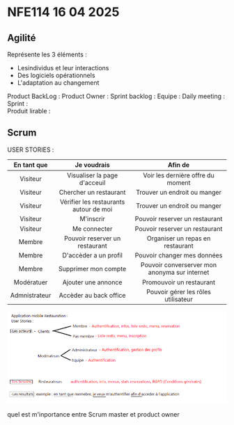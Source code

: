 # NFE114 16 04 2025

## Agilité 

Représente les 3 éléments :

- Lesindividus et leur interactions
- Des logiciels opérationnels
- L'adaptation au changement

Product BackLog : 
Product Owner :
Sprint backlog :
Equipe :
Daily meeting :
Sprint :  
Produit lirable :

## Scrum 

USER STORIES :

| En tant que | Je voudrais | Afin de |
| :---------------: |:---------------:| :-----:|
| Visiteur | Visualiser la page d'acceuil | Voir les dernière offre du moment  |
| Visiteur | Chercher un restaurant | Trouver un endroit ou manger |
| Visiteur | Vérifier les restaurants autour de moi | Trouver un endroit ou manger |
| Visiteur | M'inscrir | Pouvoir reserver un restaurant |
| Visiteur | Me connecter | Pouvoir reserver un restaurant |
| Membre | Pouvoir reserver un restaurant | Organiser un repas en restaurant |
| Membre | D'accèder a un profil | Pouvoir changer mes données |
| Membre | Supprimer mon compte | Pouvoir converserver mon anonyma sur internet |
| Modératuer | Ajouter une annonce | Promouvoir un restaurant |
| Admnistrateur | Accèder au back office | Pouvoir gérer les rôles utilisateur |

![Image](./Image.png)

quel est m'inportance entre Scrum master et product owner

